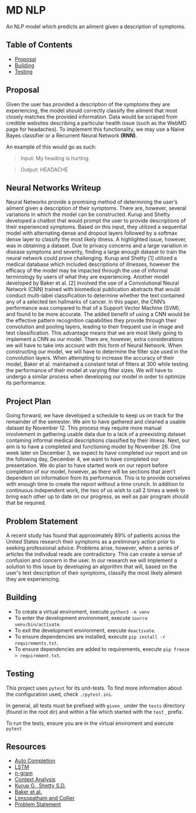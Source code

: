 # MD NLP

An NLP model which predicts an ailment given a description of symptoms.

## Table of Contents

- [Proposal](#proposal)
- [Building](#building)
- [Testing](#testing)

## Proposal

Given the user has provided a description of the symptoms they are experiencing, the model should
correctly classify the ailment that most closely matches the provided information. Data would be scraped
from credible websites describing a particular health issue (such as the WebMD page for headaches). To
implement this functionality, we may use a Naive Bayes classifier or a Recurrent Neural Network **(RNN)**.

An example of this would go as such:

> Input: My heading is hurting.

> Output: HEADACHE

## Neural Networks Writeup

Neural Networks provide a promising method of determining the user’s ailment given a description of their symptoms. There are, however, several variations in which the model can be constructed. Kurup and Shetty developed a chatbot that would prompt the user to provide descriptions of their experienced symptoms. Based on this input, they utilized a sequential model with alternating dense and dropout layers followed by a softmax dense layer to classify the most likely illness. A highlighted issue, however, was in obtaining a dataset. Due to privacy concerns and a large variation in disease symptoms and severity, finding a large enough dataset to train the neural network could prove challenging. Kurup and Shetty [1] utilized a medical database which included descriptions of illnesses, however the efficacy of the model may be impacted through the use of informal terminology by users of what they are experiencing. Another model developed by Baker et al. [2] involved the use of a Convolutional Neural Network (CNN) trained with biomedical publication abstracts that would conduct multi-label classification to determine whether the text contained any of a selected ten hallmarks of cancer. In this paper, the CNN’s performance was compared to that of a Support Vector Machine (SVM), and found to be more accurate. The added benefit of using a CNN would be the effective pattern recognition capabilities they provide through their convolution and pooling layers, leading to their frequent use in image and text classification. This advantage means that we are most likely going to implement a CNN as our model. There are, however, extra considerations we will have to take into account with this form of Neural Network. When constructing our model, we will have to determine the filter size used in the convolution layers. When attempting to increase the accuracy of their model, Baker et al. maintained a constant total of filters at 300 while testing the performance of their model at varying filter sizes. We will have to undergo a similar process when developing our model in order to optimize its performance.

## Project Plan

Going forward, we have developed a schedule to keep us on track for the remainder of the semester. We aim to have gathered and cleaned a usable dataset by November 12. This process may require more manual involvement in gathering usable data due to a lack of a preexisting dataset containing informal medical descriptions classified by their illness. Next, our aim is to have a completed and functioning model by November 26. One week later on December 3, we expect to have completed our report and on the following day, December 4, we want to have completed our presentation. We do plan to have started work on our report before completion of our model, however, as there will be sections that aren’t dependent on information from its performance. This is to provide ourselves with enough time to create the report without a time crunch. In addition to continuous independent work, the two of us wish to call 2 times a week to bring each other up to date on our progress, as well as pair program should that be required.

## Problem Statement

A recent study has found that approximately 89% of patients across the United States research their symptoms as a preliminary action prior to seeking professional advice. Problems arise, however, when a series of articles the individual reads are contradictory. This can create a sense of confusion and concern in the user. In our research we will implement a solution to this issue by developing an algorithm that will, based on the user's text description of their symptoms, classify the most likely ailment they are experiencing.

## Building

- To create a virtual enviroment, execute `python3 -m venv`
- To enter the development environment, execute `source venv/bin/activate`.
- To exit the development environment, execute `deactivate`.
- To ensure dependencies are installed, execute `pip install -r requirements.txt`.
- To ensure dependencies are added to requirements, execute `pip freeze > requirement.txt`.

## Testing

This project uses `pytest` for its unit-tests.
To find more information about the configuration used, check `./pytest.ini`.

In general, all tests must be prefixed with `given_` under the `tests` directory (found in the root dir)
and within a file which started with the `test_` prefix.

To run the tests, ensure you are in the virtual enviroment and execute `pytest`

## Resources

- [Auto Completion](https://modeling-languages.com/nlp-architecture-model-autocompletion-domain/)
- [LSTM](https://colah.github.io/posts/2015-08-Understanding-LSTMs/)
- [n-gram](https://en.wikipedia.org/wiki/N-gram#:~:text=In%20the%20fields%20of%20computational,a%20text%20or%20speech%20corpus.)
- [Context Analysis](http://www.lexalytics.com/lexablog/context-analysis-nlps)
- [Kurup G., Shetty S.D.](https://link.springer.com/chapter/10.1007/978-981-16-2543-5_22)
- [Baker et al.](https://aclanthology.org/W16-5101.pdf)
- [Limsopatham and Collier](https://aclanthology.org/P16-1096.pdf)
- [Problem Statement](https://www.wect.com/2019/06/24/study-finds-us-citizens-turn-google-before-their-doctor/)
